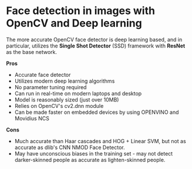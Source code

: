 # **Face detection in images with OpenCV and Deep learning**

The more accurate OpenCV face detector is deep learning based, and in particular, utilizes the **Single Shot Detector** (SSD) framework with **ResNet** as the base network.

**Pros**
- Accurate face detector
- Utilizes modern deep learning algorithms
- No parameter tuning required
- Can run in real-time on modern laptops and desktop
- Model is reasonably sized (just over 10MB)
- Relies on OpenCV's cv2.dnn module
- Can be made faster on embedded devices by using OPENVINO  and Movidius NCS

**Cons**
- Much accurate than Haar cascades and HOG + Linear SVM, but not as accurate as dlib's CNN NMOD Face Detector.
- May have unconscious biases in the training set - may not detect darker-skinned people as accurate as lighten-skinned people.
